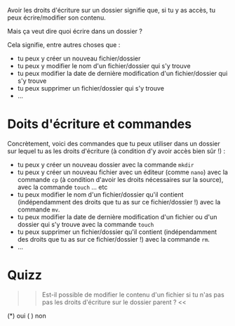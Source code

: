 
Avoir les droits d'écriture sur un dossier signifie que, si tu y as accès, tu peux écrire/modifier son contenu.

Mais ça veut dire quoi écrire dans un dossier ?

Cela signifie, entre autres choses que  :

* tu peux y créer un nouveau fichier/dossier
* tu peux y modifier le nom d'un fichier/dossier qui s'y trouve
* tu peux modifier la date de dernière modification d'un fichier/dossier qui s'y trouve
* tu peux supprimer un fichier/dossier qui s'y trouve
* ...

# Doits d'écriture et commandes

Concrètement, voici des commandes que tu peux utiliser dans un dossier sur lequel tu as les droits d'écriture (à condition d'y avoir accès bien sûr !) :

* tu peux y créer un nouveau dossier avec la commande `mkdir`
* tu peux y créer un nouveau fichier avec un éditeur (comme `nano`) avec la commande `cp` (à condition d'avoir les droits nécessaires sur la source), avec la commande `touch` ... etc
* tu peux modifier le nom d'un fichier/dossier qu'il contient (indépendamment des droits que tu as sur ce fichier/dossier !) avec la commande `mv`.
* tu peux modifier la date de dernière modification d'un fichier ou d'un dossier qui s'y trouve  avec la commande `touch`
* tu peux supprimer un fichier/dossier qu'il contient (indépendamment des droits que tu as sur ce fichier/dossier !) avec la commande `rm`.
* ...


# Quizz

>> Est-il possible de modifier le contenu d'un fichier si tu n'as pas pas les droits d'écriture sur le dossier parent ? <<

(*) oui
( ) non
